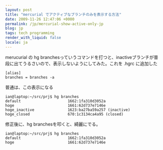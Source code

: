 ```yaml
---
layout: post
title: "mercurial でアクティブなブランチのみを表示する方法"
date: 2009-11-26 12:47:06 +0000
permalink: /jp/mercurial-show-active-only-jp
blog: jp
tags: tech programming
render_with_liquid: false
locale: ja
---
```


merucurial の hg
branchesっていうコマンドを打つと、inactiveブランチが普段に出てうるさいので、表示しないようにしてみた。これを
.hgrc に追加した

```text
[alias]
branches = branches -a
```

普通は、この表示になる

```text
ian@laptop:~/src/prj$ hg branches
default                     1662:1fa310d3052a
hoge                        1661:62d737e7146e
hoge_inactive               1623:ba27ba59a257 (inactive)
hoge_closed                 670:1c3134ca4a95 (closed)
```

修正後に、hg branchesを叩くと、綺麗にでる。

```text
ian@laptop:~/src/prj$ hg branches
default                     1662:1fa310d3052a
hoge                        1661:62d737e7146e
```
